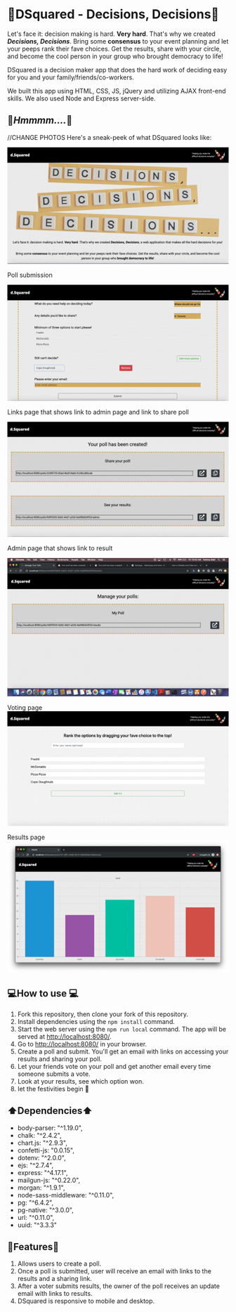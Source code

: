 # 🤔DSquared - Decisions, Decisions🤔 

Let's face it: decision making is hard. <b>Very hard</b>. That's why we created <i><b>Decisions, Decisions</b></i>. Bring some <b>consensus</b> to your event planning and let your peeps rank their fave choices. Get the results, share with your circle, and become the cool person in your group who brought democracy to life!

DSquared is a decision maker app that does the hard work of deciding easy for you and your family/friends/co-workers. 

We built this app using HTML, CSS, JS, jQuery and utilizing AJAX front-end skills. We also used Node and Express server-side. 

## 🧐*Hmmmm....*🧐

//CHANGE PHOTOS
Here's a sneak-peek of what DSquared looks like: 

!["DSquared Homepage"](https://github.com/mwong01/DSquared/blob/master/public/images/README-file-images/DSquared-homepage.png)

Poll submission

!["Poll submission"](https://github.com/mwong01/DSquared/blob/master/public/images/README-file-images/DSquared-pollsubmission-form.png)

Links page that shows link to admin page and link to share poll

!["Link page"](https://github.com/mwong01/DSquared/blob/master/public/images/README-file-images/link-page.png)

Admin page that shows link to result

!["Admin page"](https://github.com/mwong01/DSquared/blob/master/public/images/README-file-images/admin-page.png)

Voting page
!["Voting page"](https://github.com/mwong01/DSquared/blob/master/public/images/README-file-images/voting-page.png)

Results page
!["Results page"](https://github.com/mwong01/DSquared/blob/master/public/images/README-file-images/Results-page.png)


## 💻How to use 💻

1. Fork this repository, then clone your fork of this repository.
2. Install dependencies using the `npm install` command.
3. Start the web server using the `npm run local` command. The app will be served at <http://localhost:8080/>.
4. Go to <http://localhost:8080/> in your browser.
5. Create a poll and submit. You'll get an email with links on accessing your results and sharing your poll. 
6. Let your friends vote on your poll and get another email every time someone submits a vote. 
7. Look at your results, see which option won.
8. let the festivities begin 🥳

## ⬆️Dependencies⬆️

* body-parser: "^1.19.0",
* chalk: "^2.4.2",
* chart.js: "^2.9.3",
* confetti-js: "0.0.15",
* dotenv: "^2.0.0",
* ejs: "^2.7.4",
* express: "^4.17.1",
* mailgun-js: "^0.22.0",
* morgan: "^1.9.1",
* node-sass-middleware: "^0.11.0",
* pg: "^6.4.2",
* pg-native: "^3.0.0",
* url: "^0.11.0",
* uuid: "^3.3.3"

## 📌Features📌

1. Allows users to create a poll.
2. Once a poll is submitted, user will receive an email with links to the results and a sharing link.
3. After a voter submits results, the owner of the poll receives an update email with links to results.
4. DSquared is responsive to mobile and desktop. 



